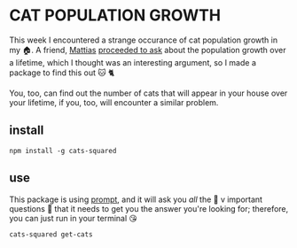 # CAT POPULATION GROWTH

This week I encountered a strange occurance of cat population growth in my :house:. A friend, [Mattias](https://twitter.com/mpjme) [proceeded to ask](https://twitter.com/mpjme/status/794962062040596480) about the population growth over a lifetime, which I thought was an interesting argument, so I made a package to find this out :cat: :cat2:

You, too, can find out the number of cats that will appear in your house over your lifetime, if you, too, will encounter a similar problem.

## install

```
npm install -g cats-squared
```

## use

This package is using [prompt](github.com/flatiron/prompt), and it will ask you *all* the :crystal_ball: v important questions :crystal_ball: that it needs to get you the answer you're looking for; therefore, you can just run in your terminal :kissing_heart:

```bash
cats-squared get-cats
```

